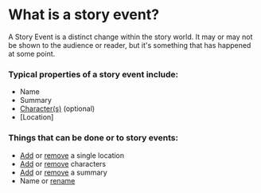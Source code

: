 # What is a story event?

A Story Event is a distinct change within the story world.  It may or may not be shown to the audience or reader, but it's something that has happened at some point. 

### Typical properties of a story event include:

- Name
- Summary
- [Character(s)](/What%20is%.../a%20Character.md) (optional)
- [Location]

### Things that can be done or to story events:

- [Add]() or [remove]() a single location
- [Add]() or [remove]() characters
- [Add]() or [remove]() a summary
- Name or [rename]()
